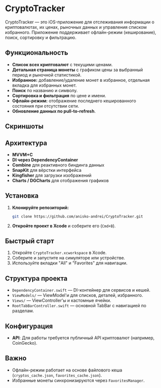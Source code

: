 # CryptoTracker

CryptoTracker — это iOS-приложение для отслеживания информации о криптовалютах, их ценах, рыночных данных и управления списком избранного. Приложение поддерживает офлайн-режим (кеширование), поиск, сортировку и фильтрацию.

## Функциональность

- **Список всех криптовалют** с текущими ценами.
- **Детальная страница монеты** с графиком цены за выбранный период и рыночной статистикой.
- **Избранное:** добавление/удаление монет в избранное, отдельная вкладка для избранных монет.
- **Поиск** по названию и символу.
- **Сортировка и фильтрация** по цене и имени.
- **Офлайн-режим:** отображение последнего кешированного состояния при отсутствии сети.
- **Обновление данных по pull-to-refresh**.

## Скриншоты


## Архитектура

- **MVVM+С**
- **DI через DependencyContainer**
- **Combine** для реактивного биндинга данных
- **SnapKit** для вёрстки интерфейса
- **Kingfisher** для загрузки изображений
- **Charts / DGCharts** для отображения графиков

## Установка

1. **Клонируйте репозиторий:**
   ```bash
   git clone https://github.com/anisko-andrei/CryptoTracker.git
   ```

2. **Откройте проект в Xcode** и соберите его (`Cmd+B`).

## Быстрый старт

1. Откройте `CryptoTracker.xcworkspace` в Xcode.
2. Соберите и запустите на симуляторе или устройстве.
3. Используйте вкладки "All" и "Favorites" для навигации.

## Структура проекта

- `DependencyContainer.swift` — DI-контейнер для сервисов и кешей.
- `ViewModels/` — ViewModel'и для списков, деталей, избранного.
- `Views/` — ViewController'ы и кастомные ячейки.
- `RootTabBarController.swift` — основной TabBar с навигацией по разделам.

## Конфигурация

- **API**: Для работы требуется публичный API криптовалют (например, CoinGecko).

## Важно

- Офлайн-режим работает на основе файлового кеша (`cryptos_cache.json`, `favorites_cache.json`).
- Избранные монеты синхронизируются через `FavoritesManager`.
